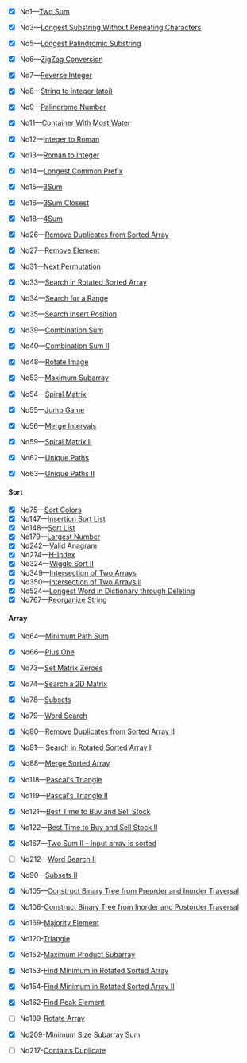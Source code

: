 - [x] No1—[Two Sum](https://github.com/Spades-S/LEETCODE/blob/master/Sums.md#001--two-sum)    
- [x] No3—[Longest Substring Without Repeating Characters](https://github.com/Spades-S/LEETCODE/blob/master/Longest%20Substring%20Without%20Repeating%20Characters.md#003-Longest-Substring-Without-Repeating-Characters)  
- [x] No5—[Longest Palindromic Substring](https://github.com/Spades-S/LEETCODE/blob/master/Longest%20Palindromic%20Substring.md#005-Longest-Palindromic-Substring )
- [x] No6—[ZigZag Conversion]()    
- [x] No7—[Reverse Integer]()   
- [x] No8—[String to Integer (atoi)]()   
- [x] No9—[Palindrome Number]() 
- [x] No11—[Container With Most Water]() 
- [x] No12—[Integer to Roman]()   
- [x] No13—[Roman to Integer]()
- [x] No14—[Longest Common Prefix]()    
- [x] No15—[3Sum](https://github.com/Spades-S/LEETCODE/blob/master/Sums.md#015-3sum)    
- [x] No16—[3Sum Closest]()  
- [x] No18—[4Sum](https://github.com/Spades-S/LEETCODE/blob/master/Sums.md#018-4sum)    
- [x] No26—[Remove Duplicates from Sorted Array]()  
- [x] No27—[Remove Element](https://github.com/Spades-S/LEETCODE/blob/master/Remove%20Element.md#027-Remove-Element)  
- [x] No31—[Next Permutation]()  
- [x] No33—[Search in Rotated Sorted Array](https://github.com/Spades-S/LEETCODE/blob/master/Binary%20Search.md#033-search-in-rotated-sorted-array)    
- [x] No34—[Search for a Range]()    
- [x] No35—[Search Insert Position]()    
- [x] No39—[Combination Sum]()   
- [x] No40—[Combination Sum II]()  
- [x] No48—[Rotate Image]()  
- [x] No53—[Maximum Subarray](https://github.com/Spades-S/LEETCODE/blob/master/SubArray.md#053-maximum-subarray) 
- [x] No54—[Spiral Matrix](https://github.com/Spades-S/LEETCODE/blob/master/Spiral%20Matrix.md#054-spiral-matrix)    
- [x] No55—[Jump Game](https://github.com/Spades-S/LEETCODE/blob/master/Jump%20Game.md#055-Jump-Game)    
- [x] No56—[Merge Intervals]()   
- [x] No59—[Spiral Matrix II](https://github.com/Spades-S/LEETCODE/blob/master/Spiral%20Matrix.md#059-spiral-matrix-ii)  
- [x] No62—[Unique Paths](https://github.com/Spades-S/LEETCODE/blob/master/Unique%20Path.md#062-unique-path)    
- [x] No63—[Unique Paths II](https://github.com/Spades-S/LEETCODE/blob/master/Unique%20Path.md#063-unique-paths-ii)    




#### Sort

- [x] No75—[Sort Colors](https://github.com/Spades-S/LEETCODE/blob/master/Sort%20Colors.md#075-Sort-Colors)    
- [x] No147—[Insertion Sort List](https://github.com/Spades-S/LEETCODE/blob/master/Insertion%20Sort%20List.md#147-Insertion-Sort-List)   
- [x] No148—[Sort List](https://github.com/Spades-S/LEETCODE/blob/master/Sort%20List.md#148-Sort-List)    
- [x] No179—[Largest Number](https://github.com/Spades-S/LEETCODE/blob/master/Largest%20Number.md#179-Largest-Number)  
- [x] No242—[Valid Anagram](https://github.com/Spades-S/LEETCODE/blob/master/Valid%20Anagram.md#242-Valid-Anagram)  
- [x] No274—[H-Index]()   
- [x] No324—[Wiggle Sort II]()   
- [x] No349—[Intersection of Two Arrays]()    
- [x] No350—[Intersection of Two Arrays II]()  
- [x] No524—[Longest Word in Dictionary through Deleting]() 
- [x] No767—[Reorganize String](https://github.com/Spades-S/LEETCODE/blob/master/Reorganize%20String%20.md#767-Reorganize-String) 

#### Array

- [x] No64—[Minimum Path Sum](https://github.com/Spades-S/LEETCODE/blob/master/Minimum%20Path%20Sum.md#064-Minimum-Path-Sum)
- [x] No66—[Plus One]()   
- [x] No73—[Set Matrix Zeroes]()    
- [x] No74—[Search a 2D Matrix](https://github.com/Spades-S/LEETCODE/blob/master/Search%20a%202D%20Matrix.md#074-Search-a-2D-Matrix)  
- [x] No78—[Subsets](https://github.com/Spades-S/LEETCODE/blob/master/Subsets.md#078-subsets)
- [x] No79—[Word Search](https://github.com/Spades-S/LEETCODE/blob/master/Word%20Search.md#079-word-search)  
- [x] No80—[Remove Duplicates from Sorted Array II](https://github.com/Spades-S/LEETCODE/blob/master/Remove%20Duplicates%20from%20Sorted%20Array%20II%20.md#080-Remove-Duplicates-from-Sorted-Array-II)  
- [x] No81— [Search in Rotated Sorted Array II](https://github.com/Spades-S/LEETCODE/blob/master/Binary%20Search.md#081-search-in-rotated-sorted-array-ii)
- [x] No88—[Merge Sorted Array](https://github.com/Spades-S/LEETCODE/blob/master/Merge%20Sorted%20Array.md#088-Merge-Sorted-Array)
- [x] No118—[Pascal's Triangle]() 
- [x] No119—[Pascal's Triangle II]()    
- [x] No121—[Best Time to Buy and Sell Stock]() 
- [x] No122—[Best Time to Buy and Sell Stock II]()    
- [x] No167—[Two Sum II - Input array is sorted](https://github.com/Spades-S/LEETCODE/blob/master/Sums.md#167-two-sum-ii)    
- [ ] No212—[Word Search II]()   
- [x] No90—[Subsets II](https://github.com/Spades-S/LEETCODE/blob/master/Subsets.md#090-subsets-ii)
- [x] No105—[Construct Binary Tree from Preorder and Inorder Traversal](https://github.com/Spades-S/LEETCODE/blob/master/Construct%20Binary%20Tree.md#105-construct-binary-tree-from-preorder-and-inorder-traversal)
- [x] No106-[Construct Binary Tree from Inorder and Postorder Traversal](https://github.com/Spades-S/LEETCODE/blob/master/Construct%20Binary%20Tree.md#106-construct-binary-tree-from-inorder-and-postorder-traversal)
- [x] No169-[Majority Element](https://github.com/Spades-S/LEETCODE/blob/master/Majority%20Element.md#169-majority-element)
- [x] No120-[Triangle](https://github.com/Spades-S/LEETCODE/blob/master/Triangle.md#120-Triangle)
- [x] No152-[Maximum Product Subarray](https://github.com/Spades-S/LEETCODE/blob/master/SubArray.md#152-maximum-product-subarray)
- [x] No153-[Find Minimum in Rotated Sorted Array](https://github.com/Spades-S/LEETCODE/blob/master/Binary%20Search.md#153-find-minimum-in-rotated-sorted-array)
- [x] No154-[Find Minimum in Rotated Sorted Array II](https://github.com/Spades-S/LEETCODE/blob/master/Binary%20Search.md#154-find-minimum-in-rotated-sorted-array-ii)
- [x] No162-[Find Peak Element](https://github.com/Spades-S/LEETCODE/blob/master/Binary%20Search.md#162-find-peak-element)
- [ ] No189-[Rotate Array](https://github.com/Spades-S/LEETCODE/blob/master/Rotated%20Array.md#189-rotated-array)
- [x] No209-[Minimum Size Subarray Sum](https://github.com/Spades-S/LEETCODE/blob/master/SubArray.md#209-Minimum-Size-Subarray-Sum)
- [ ] No217-[Contains Duplicate]()


